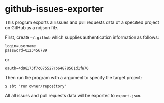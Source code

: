# github-issues-exporter

This program exports all issues and pull requests data of a specified project on GitHub as a ndjson file.

First, create `~/.github` which supplies authentication information as follows:

```
login=username
password=0123456789
```

or

```
oauth=4d98173f7c075527cb64878561d1fe70
```

Then run the program with a argument to specify the target project:

```
$ sbt "run owner/repository"
```

All all issues and pull requests data will be exported to `export.json`.
